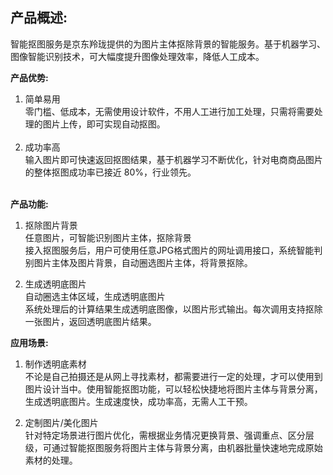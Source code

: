 ## 产品概述:<br>
智能抠图服务是京东羚珑提供的为图片主体抠除背景的智能服务。基于机器学习、图像智能识别技术，可大幅度提升图像处理效率，降低人工成本。

**产品优势:**
1.	简单易用<br>
零门槛、低成本，无需使用设计软件，不用人工进行加工处理，只需将需要处理的图片上传，即可实现自动抠图。<br><br>
2.	成功率高<br>
输入图片即可快速返回抠图结果，基于机器学习不断优化，针对电商商品图片的整体抠图成功率已接近 80%，行业领先。<br><br>

**产品功能:**
1. 抠除图片背景<br>
任意图片，可智能识别图片主体，抠除背景<br>
接入抠图服务后，用户可使用任意JPG格式图片的网址调用接口，系统智能判别图片主体及图片背景，自动圈选图片主体，将背景抠除。<br>

2. 生成透明底图片<br>
自动圈选主体区域，生成透明底图片<br>
系统处理后的计算结果生成透明底图像，以图片形式输出。每次调用支持抠除一张图片，返回透明底图片结果。<br>

**应用场景:**
1. 制作透明底素材<br>
不论是自己拍摄还是从网上寻找素材，都需要进行一定的处理，才可以使用到图片设计当中。使用智能抠图功能，可以轻松快捷地将图片主体与背景分离，生成透明底图片。生成速度快，成功率高，无需人工干预。<br>

2. 定制图片/美化图片<br>
针对特定场景进行图片优化，需根据业务情况更换背景、强调重点、区分层级，可通过智能抠图服务将图片主体与背景分离，由机器批量快速地完成原始素材的处理。<br>


